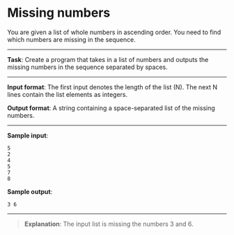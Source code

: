 # Missing numbers

You are given a list of whole numbers in ascending order. You need to find which numbers are missing in the sequence. 

---
 
**Task**: Create a program that takes in a list of numbers and outputs the missing numbers in the sequence separated by spaces. 
 
---

**Input format**: The first input denotes the length of the list (N). The next N lines contain the list elements as integers.  
 
**Output format**: A string containing a space-separated list of the missing numbers. 

---
 
**Sample input**:  
```
5 
2 
4 
5 
7 
8 
```
 
**Sample output**:  
```
3 6
```

---

>**Explanation**: The input list is missing the numbers 3 and 6.